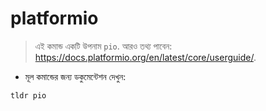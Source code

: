 # platformio

> এই কমান্ড একটি উপনাম `pio`.
> আরও তথ্য পাবেন: <https://docs.platformio.org/en/latest/core/userguide/>.

- মূল কমান্ডের জন্য ডকুমেন্টেশন দেখুন:

`tldr pio`
